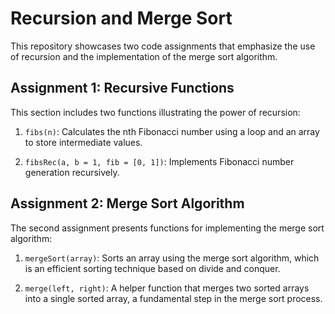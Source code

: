 # Recursion and Merge Sort

This repository showcases two code assignments that emphasize the use of recursion and the implementation of the merge sort algorithm.

## Assignment 1: Recursive Functions

This section includes two functions illustrating the power of recursion:

1. `fibs(n)`: Calculates the nth Fibonacci number using a loop and an array to store intermediate values.

2. `fibsRec(a, b = 1, fib = [0, 1])`: Implements Fibonacci number generation recursively. 

## Assignment 2: Merge Sort Algorithm

The second assignment presents functions for implementing the merge sort algorithm:

1. `mergeSort(array)`: Sorts an array using the merge sort algorithm, which is an efficient sorting technique based on divide and conquer.

2. `merge(left, right)`: A helper function that merges two sorted arrays into a single sorted array, a fundamental step in the merge sort process.
